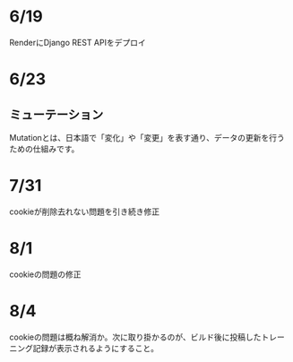 # 6/19
RenderにDjango REST APIをデプロイ

# 6/23
## ミューテーション
Mutationとは、日本語で「変化」や「変更」を表す通り、データの更新を行うための仕組みです。

# 7/31
cookieが削除去れない問題を引き続き修正

# 8/1
cookieの問題の修正

# 8/4
cookieの問題は概ね解消か。次に取り掛かるのが、ビルド後に投稿したトレーニング記録が表示されるようにすること。
